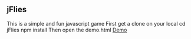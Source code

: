 ## jFlies
This is a simple and fun javascript game
<Enter>
First get a clone on your local
<Enter>
cd jFlies
npm install
<Enter>
Then open the demo.html
<Enter>
[Demo](http://www.bugless.ir/jFlies/index.html)
